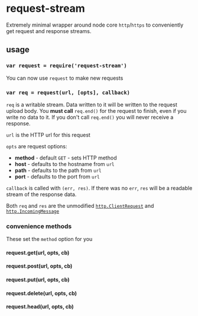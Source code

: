 # request-stream

Extremely minimal wrapper around node core `http`/`https` to conveniently get request and response streams.

## usage

### `var request = require('request-stream')`

You can now use `request` to make new requests

### `var req = request(url, [opts], callback)`

`req` is a writable stream. Data written to it will be written to the request upload body. You **must call** `req.end()` for the request to finish, even if you write no data to it. If you don't call `req.end()` you will never receive a response.

`url` is the HTTP url for this request

`opts` are request options:

- **method** - default `GET` - sets HTTP method
- **host** - defaults to the hostname from `url`
- **path** - defaults to the path from `url`
- **port** - defaults to the port from `url`

`callback` is called with `(err, res)`. If there was no `err`, `res` will be a readable stream of the response data.

Both `req` and `res` are the unmodified [`http.ClientRequest`](https://nodejs.org/api/http.html#http_class_http_clientrequest) and [`http.IncomingMessage`](https://nodejs.org/api/http.html#http_http_incomingmessage)

### convenience methods

These set the `method` option for you

#### request.get(url, opts, cb)

#### request.post(url, opts, cb)

#### request.put(url, opts, cb)

#### request.delete(url, opts, cb)

#### request.head(url, opts, cb)
